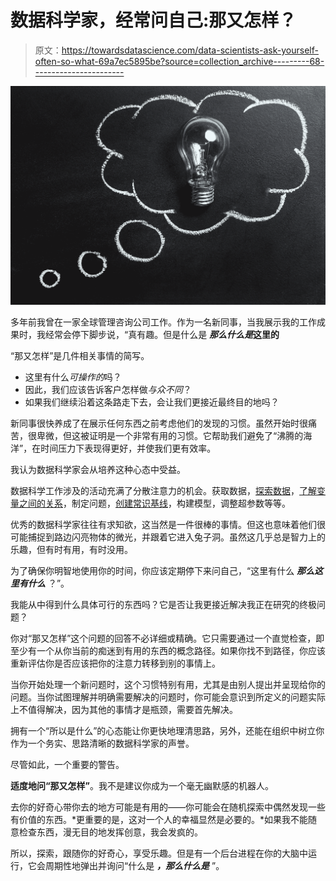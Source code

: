 # 数据科学家，经常问自己:那又怎样？

> 原文：<https://towardsdatascience.com/data-scientists-ask-yourself-often-so-what-69a7ec5895be?source=collection_archive---------68----------------------->

![](img/50472050fa8a65fe3165ec0c1493778c.png)

多年前我曾在一家全球管理咨询公司工作。作为一名新同事，当我展示我的工作成果时，我经常会停下脚步说，“真有趣。但是什么是 ***那么什么是*这里的**

“那又怎样”是几件相关事情的简写。

*   这里有什么*可操作的*吗？
*   因此，我们应该告诉客户怎样做*与众不同*？
*   如果我们继续沿着这条路走下去，会让我们更接近最终目的地吗？

新同事很快养成了在展示任何东西之前考虑他们的发现的习惯。虽然开始时很痛苦，很卑微，但这被证明是一个非常有用的习惯。它帮助我们避免了“沸腾的海洋”，在时间压力下表现得更好，并使我们更有效率。

我认为数据科学家会从培养这种心态中受益。

数据科学工作涉及的活动充满了分散注意力的机会。获取数据，[探索数据](/i-have-data-i-need-insights-where-do-i-start-7ddc935ab365)，[了解变量之间的关系](https://rama100.github.io/lecture-notes/x2y.nb.html)，制定问题，[创建常识基线](/first-create-a-common-sense-baseline-e66dbf8a8a47)，构建模型，调整超参数等等。

优秀的数据科学家往往有求知欲，这当然是一件很棒的事情。但这也意味着他们很可能捕捉到路边闪亮物体的微光，并跟着它进入兔子洞。虽然这几乎总是智力上的乐趣，但有时有用，有时没用。

为了确保你明智地使用你的时间，你应该定期停下来问自己，“这里有什么 ***那么这里有什么*** ？”。

我能从中得到什么具体可行的东西吗？它是否让我更接近解决我正在研究的终极问题？

你对“那又怎样”这个问题的回答不必详细或精确。它只需要通过一个直觉检查，即至少有一个从你当前的痴迷到有用的东西的概念路径。如果你找不到路径，你应该重新评估你是否应该把你的注意力转移到别的事情上。

当你开始处理一个新问题时，这个习惯特别有用，尤其是由别人提出并呈现给你的问题。当你试图理解并明确需要解决的问题时，你可能会意识到所定义的问题实际上不值得解决，因为其他的事情才是瓶颈，需要首先解决。

拥有一个“所以是什么”的心态能让你更快地理清思路，另外，还能在组织中树立你作为一个务实、思路清晰的数据科学家的声誉。

尽管如此，一个重要的警告。

**适度地问“那又怎样”**。我不是建议你成为一个毫无幽默感的机器人。

去你的好奇心带你去的地方可能是有用的——你可能会在随机探索中偶然发现一些有价值的东西。*更重要的是，这对一个人的幸福显然是必要的。*如果我不能随意检查东西，漫无目的地发挥创意，我会发疯的。

所以，探索，跟随你的好奇心，享受乐趣。但是有一个后台进程在你的大脑中运行，它会周期性地弹出并询问“什么是 ***，那么什么是*** ”。